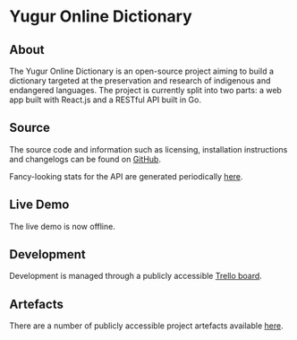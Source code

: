 # Yugur Online Dictionary
## About
The Yugur Online Dictionary is an open-source project aiming to build a dictionary targeted at the preservation and research of indigenous and endangered languages. The project is currently split into two parts: a web app built with React.js and a RESTful API built in Go.

## Source
The source code and information such as licensing, installation instructions and changelogs can be found on [GitHub](https://github.com/yugur). 

Fancy-looking stats for the API are generated periodically [here](api-stats/index.html).

## Live Demo
The live demo is now offline.

## Development
Development is managed through a publicly accessible [Trello board](https://trello.com/b/jMzGDNag/yugur-dictionary-app).

## Artefacts
There are a number of publicly accessible project artefacts available [here](https://drive.google.com/open?id=0ByT4L7eSmJWtZXIwQV8xX2U2VFU).
